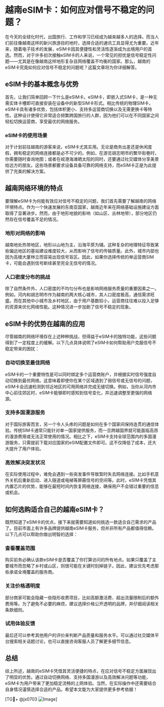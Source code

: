 # 越南eSIM卡：如何应对信号不稳定的问题？

在今天的全球化时代，出国旅行、工作和学习已经成为越来越多人的选择。而当人们前往像越南这样的新兴旅游目的地时，选择合适的通讯工具显得尤为重要。近年来，随着电子技术的发展，eSIM卡因其便捷性和灵活性逐渐成为出境用户的首选。然而，对于许多初次接触eSIM卡的人来说，一个常见的担忧是信号稳定性问题——尤其是在像越南这样地形复杂且网络覆盖不均衡的国家。那么，越南的eSIM卡究竟如何应对信号不稳定的问题呢？这篇文章将为你详细解答。

## eSIM卡的基本概念与优势

首先，让我们简单回顾一下什么是eSIM卡。eSIM卡，即嵌入式SIM卡，是一种无需实体卡槽即可直接安装在设备中的新型SIM卡形式。相比传统的物理SIM卡，eSIM卡具有诸多优势，包括体积更小、支持多运营商切换以及无需更换卡等特性。这种设计使得它非常适合频繁跨国旅行的人群，因为他们可以在不同国家之间轻松切换运营商，享受最优的网络服务。

### eSIM卡的使用场景

对于计划前往越南的游客来说，eSIM卡尤其实用。无论是商务出差还是休闲度假，拥有稳定的网络连接都是必不可少的。例如，在游览胡志明市的繁华街巷时，你需要随时查询地图；或者在岘港海滩晒太阳的同时，还要通过社交媒体分享美景给远方的朋友。这些场景都要求设备具备可靠的网络支持，而eSIM卡正是为此提供了完美的解决方案。

## 越南网络环境的特点

要理解eSIM卡为何能有效应对信号不稳定的问题，我们首先需要了解越南的网络环境特点。作为一个快速发展的东南亚国家，越南近年来在网络基础设施建设方面取得了显著进步。然而，由于地形地貌的影响（如山区、丛林地带），部分地区仍然存在信号覆盖不足的情况。

### 地形对网络的影响

越南地处热带地区，地形以山地为主，沿海平原为辅。这种复杂的地理特征导致某些偏远地区的基站建设难度较大，从而影响了信号的传输质量。此外，城市内部也因为高楼大厦林立而容易出现信号盲区。因此，如果你选择传统的单运营商SIM卡，可能会遇到信号断续甚至完全无信号的情况。

### 人口密度分布的挑战

除了自然条件外，人口密度的不均匀分布也是影响网络服务质量的重要因素之一。例如，河内和胡志明市作为越南的两大核心城市，其人口密度极高，通信需求旺盛。而在其他中小城市及乡村地区，由于用户基数较小，运营商往往难以投入足够的资源来优化网络性能。这种情况进一步加剧了信号不稳定的现象。

## eSIM卡的优势在越南的应用

尽管越南的网络环境存在上述种种挑战，但得益于eSIM卡的独特功能，这些问题得到了一定程度上的缓解。以下几点具体说明了eSIM卡如何帮助用户克服信号不稳定带来的困扰：

### 自动切换至最佳网络

eSIM卡的一个重要特性是可以同时绑定多个运营商账户，并根据实时信号强度自动切换到最优网络。这意味着即使你在某个区域遇到了弱信号或无信号的问题，eSIM卡会迅速检测到邻近地区的可用网络并完成无缝切换。例如，当你从河内市中心前往郊区时，eSIM卡能够即时感知到信号变化，并迅速调整至更强的网络源。

### 支持多国漫游服务

对于国际旅客而言，另一个令人头疼的问题是如何在多个国家间保持连贯的通信体验。传统SIM卡通常只能针对单一国家提供服务，而一旦跨越国界就可能面临高昂的漫游费用或无法正常使用的情况。相比之下，eSIM卡支持全球范围内的多国漫游服务，只需提前下载对应国家的eSIM配置文件即可。这不仅降低了成本，还大大提升了用户体验。

### 高效解决突发状况

在实际使用过程中，难免会遇到一些突发事件导致暂时失去网络连接。比如手机意外关机后重新启动、进入隧道或电梯等屏蔽信号的空间等。此时，eSIM卡凭借其内置芯片的优势，能够在最短时间内恢复网络连接，确保用户不会错过重要的信息或机会。

## 如何选购适合自己的越南eSIM卡？

既然知道了eSIM卡的优点，接下来就需要知道如何挑选一款适合自己需求的产品了。目前市面上有许多品牌提供越南eSIM卡服务，但并非所有产品都值得信赖。以下几点可以帮助你做出明智的选择：

### 查看覆盖范围

购买前务必确认该款eSIM卡是否覆盖了你打算访问的所有地点。如果只覆盖了主要城市而忽略了乡村或山区，则很可能在关键时刻掉链子。因此，建议优先考虑那些承诺全境覆盖的服务商。

### 关注价格透明度

部分商家可能会隐藏一些隐形收费项目，比如高额激活费、超出流量限制后的额外费用等。为了避免不必要的麻烦，建议选择价格公开透明的品牌，并仔细阅读相关条款细则。

### 试用体验反馈

最后还可以参考其他用户的评价来判断产品质量和服务水平。可以通过社交媒体平台搜索相关话题讨论，也可以直接咨询客服人员了解更多细节信息。

## 总结

综上所述，越南的eSIM卡凭借其灵活便捷的特点，在应对信号不稳定方面展现出了明显的优势。通过自动切换网络、支持多国漫游以及高效解决问题等功能，eSIM卡为用户带来了更加稳定流畅的上网体验。当然，在实际操作中还需要结合自身情况谨慎选择合适的产品。希望本文能为大家提供更多参考依据！

[TG💪+ @jx0703 ![Image](https://github.com/user-attachments/assets/dbca1d08-cadb-493c-b0ec-ad6f7a83f270)]